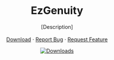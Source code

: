 <br/>
<p align="center">
  <h1 align="center">EzGenuity</h1>

  <p align="center">
    [Description]
    <br/>
    <br/>
    <a href="https://github.com/meteor4716/EzGenuity">Download</a>
    ⋅
    <a href="https://github.com/meteor4716/EzGenuity">Report Bug</a>
    ⋅
    <a href="https://github.com/meteor4716/EzGenuity">Request Feature</a>
  </p>
</p>
<div align="center">

  <a href="">![Downloads](https://img.shields.io/github/downloads/meteor4716/EzGenuity/total)</a>

</div>

